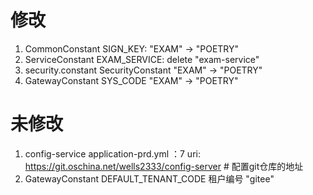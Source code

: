 # 修改
1. CommonConstant  SIGN_KEY:
  "EXAM"  ->  "POETRY"
2. ServiceConstant EXAM_SERVICE:
  delete "exam-service"
3. security.constant SecurityConstant
  "EXAM"  ->  "POETRY"
4. GatewayConstant SYS_CODE
  "EXAM"  ->  "POETRY"  



# 未修改
1. config-service application-prd.yml ：7
uri: https://git.oschina.net/wells2333/config-server      # 配置git仓库的地址
2. GatewayConstant DEFAULT_TENANT_CODE
租户编号  "gitee"

